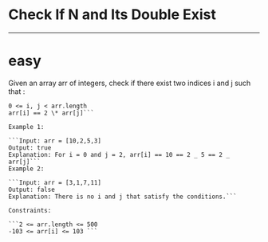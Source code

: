 # Check If N and Its Double Exist

---

# easy

Given an array arr of integers, check if there exist two indices i and j such that :

````i != j
0 <= i, j < arr.length
arr[i] == 2 \* arr[j]```

Example 1:

```Input: arr = [10,2,5,3]
Output: true
Explanation: For i = 0 and j = 2, arr[i] == 10 == 2 _ 5 == 2 _ arr[j]```
Example 2:

```Input: arr = [3,1,7,11]
Output: false
Explanation: There is no i and j that satisfy the conditions.```

Constraints:

```2 <= arr.length <= 500
-103 <= arr[i] <= 103 ```


````
